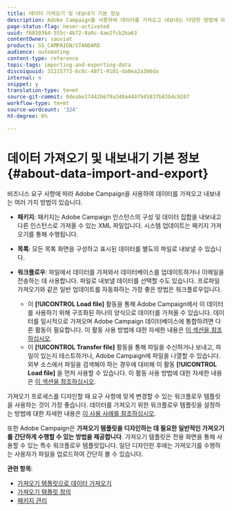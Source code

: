 ```yaml
---
title: 데이터 가져오기 및 내보내기 기본 정보
description: Adobe Campaign을 사용하여 데이터를 가져오고 내보내는 다양한 방법에 대해 알아봅니다.
page-status-flag: never-activated
uuid: f6810364-555c-4b72-8a9c-4ae2fcb2ba63
contentOwner: sauviat
products: SG_CAMPAIGN/STANDARD
audience: automating
content-type: reference
topic-tags: importing-and-exporting-data
discoiquuid: 31215773-6c0c-48f1-9101-da0ea2a366da
internal: n
snippet: y
translation-type: tm+mt
source-git-commit: 0deabe17442b679a340a4497945837b83b4c9207
workflow-type: tm+mt
source-wordcount: '324'
ht-degree: 6%

---
```



# 데이터 가져오기 및 내보내기 기본 정보{#about-data-import-and-export}

비즈니스 요구 사항에 따라 Adobe Campaign을 사용하여 데이터를 가져오고 내보내는 여러 가지 방법이 있습니다.

* **패키지**: 패키지는 Adobe Campaign 인스턴스의 구성 및 데이터 집합을 내보내고 다른 인스턴스로 가져올 수 있는 XML 파일입니다. 시스템 업데이트는 패키지 가져오기를 통해 수행됩니다.
* **목록**: 모든 목록 화면을 구성하고 표시된 데이터를 별도의 파일로 내보낼 수 있습니다.
* **워크플로우**: 파일에서 데이터를 가져와서 데이터베이스를 업데이트하거나 이메일을 전송하는 데 사용합니다. 파일로 내보낼 데이터를 선택할 수도 있습니다. 프로파일 가져오기와 같은 일반 업데이트를 자동화하는 가장 좋은 방법은 워크플로우입니다.

   * 이 **[!UICONTROL Load file]** 활동을 통해 Adobe Campaign에서 이 데이터를 사용하기 위해 구조화된 하나의 양식으로 데이터를 가져올 수 있습니다. 데이터를 일시적으로 가져오며 Adobe Campaign 데이터베이스에 통합하려면 다른 활동이 필요합니다. 이 활동 사용 방법에 대한 자세한 내용은 [이 섹션을 참조하십시오](../../automating/using/load-file.md).
   * 이 **[!UICONTROL Transfer file]** 활동을 통해 파일을 수신하거나 보내고, 파일이 있는지 테스트하거나, Adobe Campaign에 파일을 나열할 수 있습니다. 외부 소스에서 파일을 검색해야 하는 경우에 대비해 이 활동 **[!UICONTROL Load file]** 을 먼저 사용할 수 있습니다. 이 활동 사용 방법에 대한 자세한 내용은 [이 섹션을 참조하십시오](../../automating/using/transfer-file.md).

가져오기 프로세스를 디자인할 때 요구 사항에 맞게 변경할 수 있는 워크플로우 템플릿을 사용하는 것이 가장 좋습니다. 데이터를 가져오기 위한 워크플로우 템플릿을 설정하는 방법에 대한 자세한 내용은 [이 사용 사례를 참조하십시오](../../automating/using/creating-import-workflow-templates.md).

또한 Adobe Campaign은 **가져오기 템플릿을 디자인하는 데 필요한 일반적인 가져오기를 간단하게 수행할 수 있는 방법을 제공합니다**. 가져오기 템플릿은 전용 화면을 통해 사용할 수 있는 특수 워크플로우 템플릿입니다. 일단 디자인한 후에는 가져오기를 수행하는 사용자가 파일을 업로드하여 간단히 볼 수 있습니다.

**관련 항목**:

* [가져오기 템플릿으로 데이터 가져오기](../../automating/using/importing-data-with-import-templates.md)
* [가져오기 템플릿 정의](../../automating/using/importing-data-with-import-templates.md#setting-up-import-templates)
* [패키지 관리](../../automating/using/managing-packages.md)
